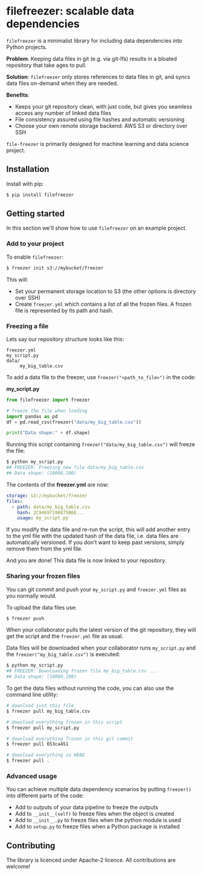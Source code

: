 # filefreezer: scalable data dependencies

`filefreezer` is a minimalist library for including data dependencies into Python projects. 

**Problem**: Keeping data files in git (e.g. via git-lfs) results in a bloated repository that take ages to pull.  

**Solution**: `filefreezer` only stores references to data files in git, and syncs data files on-demand when they are needed.

**Benefits**:

- Keeps your git repository clean, with just code, but gives you seamless access any number of linked data files 
- File consistency assured using file hashes and automatic versioning
- Choose your own remote storage backend: AWS S3 or directory over SSH

`file-freezer` is primarily designed for machine learning and data science project. 

## Installation

Install with pip:

```bash
$ pip install filefreezer
```
## Getting started 

In this section we'll show how to use `filefreezer` on an example project.

### Add to your project

To enable `filefreezer`:

```bash
$ freezer init s3://mybucket/freezer
```

This will:
 
- Set your permanent storage location to S3 (the other options is directory over SSH)
- Create `freezer.yml` which contains a list of all the frozen files. A frozen file is represented by its path and hash.


### Freezing a file

Lets say our repository structure looks like this: 

``` 
freezer.yml
my_script.py
data/
     my_big_table.csv
```

To add a data file to the freezer, use `freezer("<path_to_file>")` in the code:

**my_script.py**
```python
from filefreezer import freezer

# freeze the file when loading  
import pandas as pd
df = pd.read_csv(freezer("data/my_big_table.csv"))

print("Data shape:" + df.shape)

```

Running this script containing `freezer("data/my_big_table.csv")` will freeze the file:

```bash
$ python my_script.py
## FREEZER: Freezing new file data/my_big_table.csv
## Data shape: (10000,100)
```

The contents of the **freezer.yml** are now:
```yaml
storage: s3://mybucket/freezer
files:
  - path: data/my_big_table.csv
    hash: 2C94697198875B6E...
    usage: my_script.py

```

If you modify the data file and re-run the script, this will add another entry to the yml file with the updated hash of the data file, i.e. data files are automatically versioned. If you don't want to keep past versions, simply remove them from the yml file.   

And you are done! This data file is now linked to your repository.

### Sharing your frozen files

You can git commit and push your  `my_script.py` and `freezer.yml` files as you normally would. 
 
To upload the data files use:

```bash
$ freezer push
```

When your collaborator pulls the latest version of the git repository, they will get the script and the `freezer.yml` file as usual.  

Data files will be downloaded when your collaborator runs `my_script.py` and the `freezer("my_big_table.csv")` is executed:

```bash
$ python my_script.py
## FREEZER: Downloading frozen file my_big_table.csv ...
## Data shape: (10000,100)
``` 

To get the data files without running the code, you can also use the command line utility:

```bash
# download just this file
$ freezer pull my_big_table.csv

# download everything frozen in this script
$ freezer pull my_script.py

# download everything frozen in this git commit
$ freezer pull 653ca451

# download everything in HEAD
$ freezer pull .
```

### Advanced usage

You can achieve multiple data dependency scenarios by putting `freezer()` into different parts of the code:

- Add to outputs of your data pipeline to freeze the outputs
- Add to `__init__(self)` to freeze files when the object is created
- Add to `__init__.py` to freeze files when the python module is used
- Add to `setup.py` to freeze files when a Python package is installed

## Contributing

The library is licenced under Apache-2 licence. All contributions are welcome!
   